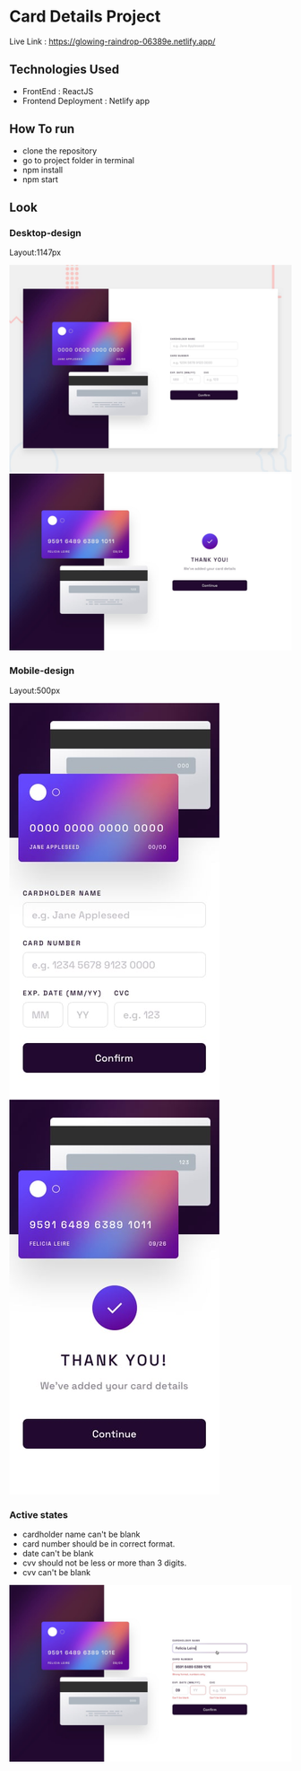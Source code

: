 # Card Details Project

Live Link : https://glowing-raindrop-06389e.netlify.app/

## Technologies Used
- FrontEnd : ReactJS
- Frontend Deployment : Netlify app

## How To run
- clone the repository
- go to project folder in terminal
- npm install
- npm start

## Look
### Desktop-design
Layout:1147px

![Desktop Design](./public/design/desktop-preview.jpg)
![Desktop Design](./public/design/complete-state-desktop.jpg)


### Mobile-design
Layout:500px

![Mobile Design](./public/design/mobile-design.jpg)
![Mobile Design](./public/design/complete-state-mobile.jpg)

### Active states
- cardholder name can't be blank
- card number should be in correct format.
- date can't be blank
- cvv should not be less or more than 3 digits.
- cvv can't be blank

![Active State](./public/design/active-states.jpg)
